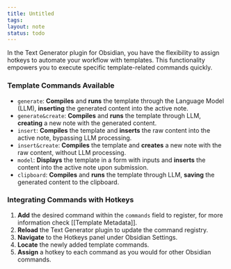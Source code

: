 ```yaml
---
title: Untitled
tags: 
layout: note
status: todo
---
```

In the Text Generator plugin for Obsidian, you have the flexibility to assign hotkeys to automate your workflow with templates. This functionality empowers you to execute specific template-related commands quickly.

### Template Commands Available

- `generate`: **Compiles** and **runs** the template through the Language Model (LLM), **inserting** the generated content into the active note.
- `generate&create`: **Compiles** and **runs** the template through LLM, **creating** a new note with the generated content.
- `insert`: **Compiles** the template and **inserts** the raw content into the active note, bypassing LLM processing.
- `insert&create`: **Compiles** the template and **creates** a new note with the raw content, without LLM processing.
- `model`: **Displays** the template in a form with inputs and **inserts** the content into the active note upon submission.
- `clipboard`: **Compiles** and **runs** the template through LLM, **saving** the generated content to the clipboard.

### Integrating Commands with Hotkeys

1. **Add** the desired command within the `commands` field to register, for more information check [[Template Metadata]].
2. **Reload** the Text Generator plugin to update the command registry.
3. **Navigate** to the Hotkeys panel under Obsidian Settings.
4. **Locate** the newly added template commands.
5. **Assign** a hotkey to each command as you would for other Obsidian commands.
